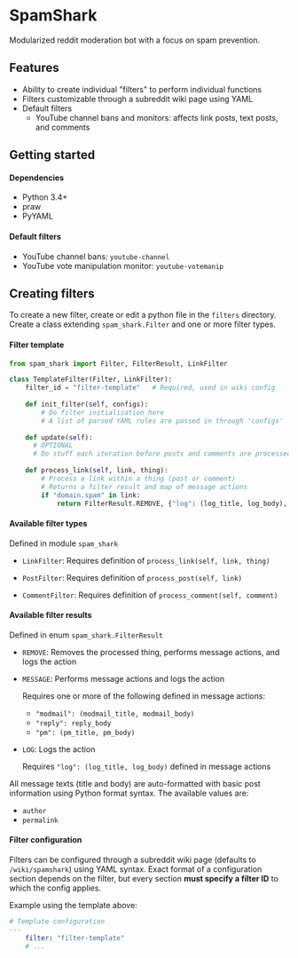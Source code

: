 # SpamShark

Modularized reddit moderation bot with a focus on spam prevention.

## Features

- Ability to create individual "filters" to perform individual functions
- Filters customizable through a subreddit wiki page using YAML
- Default filters
  - YouTube channel bans and monitors: affects link posts, text posts, and comments

## Getting started

#### Dependencies

* Python 3.4+
* praw
* PyYAML

#### Default filters

* YouTube channel bans: `youtube-channel`
* YouTube vote manipulation monitor: `youtube-votemanip`

## Creating filters

To create a new filter, create or edit a python file in the `filters` directory. Create a class extending `spam_shark.Filter` and one or more filter types.

#### Filter template

```python
from spam_shark import Filter, FilterResult, LinkFilter

class TemplateFilter(Filter, LinkFilter):
    filter_id = "filter-template"   # Required, used in wiki config
    
    def init_filter(self, configs):
        # Do filter initialization here
        # A list of parsed YAML rules are passed in through 'configs'
    
    def update(self):
      # OPTIONAL
      # Do stuff each iteration before posts and comments are processed
    
    def process_link(self, link, thing):
        # Process a link within a thing (post or comment)
        # Returns a filter result and map of message actions
        if "domain.spam" in link:
            return FilterResult.REMOVE, {"log": (log_title, log_body), "reply": reply_body}
```

#### Available filter types

Defined in module `spam_shark`

* `LinkFilter`: Requires definition of `process_link(self, link, thing)`
  
* `PostFilter`: Requires definition of `process_post(self, link)`
  
* `CommentFilter`: Requires definition of `process_comment(self, comment)`

#### Available filter results

Defined in enum `spam_shark.FilterResult`

* `REMOVE`: Removes the processed thing, performs message actions, and logs the action
* `MESSAGE`: Performs message actions and logs the action

  Requires one or more of the following defined in message actions:
  * ```"modmail": (modmail_title, modmail_body)```
  * ```"reply": reply_body```
  * ```"pm": (pm_title, pm_body)```

* `LOG`: Logs the action

  Requires ```"log": (log_title, log_body)``` defined in message actions

All message texts (title and body) are auto-formatted with basic post information using Python format syntax. The available values are:

* `author`
* `permalink`

#### Filter configuration

Filters can be configured through a subreddit wiki page (defaults to `/wiki/spamshark`) using YAML syntax. Exact format of a configuration section depends on the filter, but every section **must specify a filter ID** to which the config applies.

Example using the template above:

```yaml
# Template configuration
---
    filter: "filter-template"
    # ...
```

